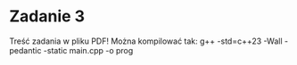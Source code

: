 # Zadanie 3

Treść zadania w pliku PDF!
Można kompilować tak:
g++ -std=c++23 -Wall -pedantic -static main.cpp -o prog

